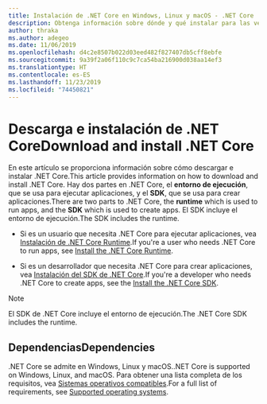 ```yaml
---
title: Instalación de .NET Core en Windows, Linux y macOS - .NET Core
description: Obtenga información sobre dónde y qué instalar para las versiones de Windows, Linux y macOS de .NET Core. Descubra qué dependencias necesita para desarrollar, implementar y ejecutar aplicaciones de .NET Core.
author: thraka
ms.author: adegeo
ms.date: 11/06/2019
ms.openlocfilehash: d4c2e8507b022d03eed482f827407db5cff8ebfe
ms.sourcegitcommit: 9a39f2a06f110c9c7ca54ba216900d038aa14ef3
ms.translationtype: HT
ms.contentlocale: es-ES
ms.lasthandoff: 11/23/2019
ms.locfileid: "74450821"
---
```

# <a name="download-and-install-net-core"></a><span data-ttu-id="f8c5a-104">Descarga e instalación de .NET Core</span><span class="sxs-lookup"><span data-stu-id="f8c5a-104">Download and install .NET Core</span></span>

<span data-ttu-id="f8c5a-105">En este artículo se proporciona información sobre cómo descargar e instalar .NET Core.</span><span class="sxs-lookup"><span data-stu-id="f8c5a-105">This article provides information on how to download and install .NET Core.</span></span> <span data-ttu-id="f8c5a-106">Hay dos partes en .NET Core, el **entorno de ejecución**, que se usa para ejecutar aplicaciones, y el **SDK**, que se usa para crear aplicaciones.</span><span class="sxs-lookup"><span data-stu-id="f8c5a-106">There are two parts to .NET Core, the **runtime** which is used to run apps, and the **SDK** which is used to create apps.</span></span> <span data-ttu-id="f8c5a-107">El SDK incluye el entorno de ejecución.</span><span class="sxs-lookup"><span data-stu-id="f8c5a-107">The SDK includes the runtime.</span></span>

- <span data-ttu-id="f8c5a-108">Si es un usuario que necesita .NET Core para ejecutar aplicaciones, vea [Instalación de .NET Core Runtime](runtime.md).</span><span class="sxs-lookup"><span data-stu-id="f8c5a-108">If you're a user who needs .NET Core to run apps, see [Install the .NET Core Runtime](runtime.md).</span></span>

- <span data-ttu-id="f8c5a-109">Si es un desarrollador que necesita .NET Core para crear aplicaciones, vea [Instalación del SDK de .NET Core](sdk.md).</span><span class="sxs-lookup"><span data-stu-id="f8c5a-109">If you're a developer who needs .NET Core to create apps, see the [Install the .NET Core SDK](sdk.md).</span></span>

> [!NOTE]
> <span data-ttu-id="f8c5a-110">El SDK de .NET Core incluye el entorno de ejecución.</span><span class="sxs-lookup"><span data-stu-id="f8c5a-110">The .NET Core SDK includes the runtime.</span></span>

## <a name="dependencies"></a><span data-ttu-id="f8c5a-111">Dependencias</span><span class="sxs-lookup"><span data-stu-id="f8c5a-111">Dependencies</span></span>

<span data-ttu-id="f8c5a-112">.NET Core se admite en Windows, Linux y macOS.</span><span class="sxs-lookup"><span data-stu-id="f8c5a-112">.NET Core is supported on Windows, Linux, and macOS.</span></span> <span data-ttu-id="f8c5a-113">Para obtener una lista completa de los requisitos, vea [Sistemas operativos compatibles](dependencies.md).</span><span class="sxs-lookup"><span data-stu-id="f8c5a-113">For a full list of requirements, see [Supported operating systems](dependencies.md).</span></span>
